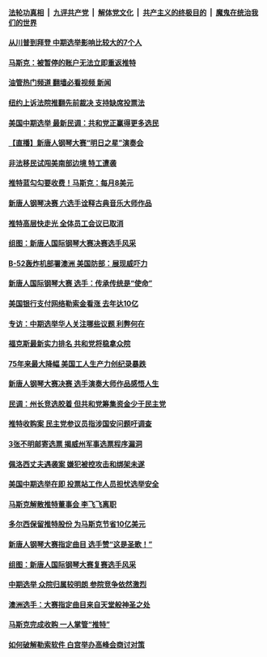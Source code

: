 ####  [法轮功真相](../../../../basic/blob/master/README.md?t=11030431) &nbsp;|&nbsp; [九评共产党](../../../../9ping.md/blob/master/README.md?t=11030431) &nbsp;|&nbsp; [解体党文化](../../../../jtdwh.md/blob/master/README.md?t=11030431)  &nbsp;|&nbsp; [共产主义的终极目的](../../../../gczydzjmd.md/blob/master/README.md?t=11030431) &nbsp;|&nbsp; [魔鬼在统治我们的世界](../../../../mgztzwmdsj.md/blob/master/README.md?t=11030431) 

#### [从川普到拜登 中期选举影响比较大的7个人](../pages/prog203/a103565847.md?t=11030431) 

#### [马斯克：被暂停的账户无法立即重返推特](../pages/prog203/a103565897.md?t=11030431) 

#### [油管热门频道 翻墙必看视频 新闻](http://129.146.143.75:81/youtube.html?11030431)

#### [纽约上诉法院推翻先前裁决 支持缺席投票法](../pages/prog203/a103565885.md?t=11030431) 

#### [美国中期选举 最新民调：共和党正赢得更多选民](../pages/prog203/a103565829.md?t=11030431) 

#### [【直播】新唐人钢琴大赛“明日之星”演奏会](../pages/prog203/a103565249.md?t=11030431) 

#### [非法移民试闯美南部边境 特工遭袭](../pages/prog203/a103565605.md?t=11030431) 

#### [推特蓝勾勾要收费！马斯克：每月8美元](../pages/prog203/a103565569.md?t=11030431) 

#### [新唐人钢琴决赛 六选手诠释古典音乐大师作品](../pages/prog203/a103565521.md?t=11030431) 

#### [推特高层快走光 全体员工会议已取消](../pages/prog203/a103565526.md?t=11030431) 

#### [组图：新唐人国际钢琴大赛决赛选手风采](../pages/prog203/a103565505.md?t=11030431) 

#### [B-52轰炸机部署澳洲 美国防部：展现威吓力](../pages/prog203/a103565458.md?t=11030431) 

#### [新唐人国际钢琴大赛 选手：传承传统是“使命”](../pages/prog203/a103565366.md?t=11030431) 

#### [美国银行支付网络勒索金看涨 去年达10亿](../pages/prog203/a103565379.md?t=11030431) 

#### [专访：中期选举华人关注哪些议题 利弊何在](../pages/prog203/a103565342.md?t=11030431) 

#### [福克斯最新实力排名 共和党将稳拿众院](../pages/prog203/a103565192.md?t=11030431) 

#### [75年来最大降幅 美国工人生产力创纪录暴跌](../pages/prog203/a103565201.md?t=11030431) 

#### [新唐人钢琴大赛决赛 选手演奏大师作品感悟人生](../pages/prog203/a103565188.md?t=11030431) 

#### [民调：州长竞选胶着 但共和党筹集资金少于民主党](../pages/prog203/a103565125.md?t=11030431) 

#### [推特收购案 民主党参议员指涉国安问题吁调查](../pages/prog203/a103565012.md?t=11030431) 

#### [3张不明邮寄选票 揭威州军事选票程序漏洞](../pages/prog203/a103565066.md?t=11030431) 

#### [佩洛西丈夫遇袭案 嫌犯被控攻击和绑架未遂](../pages/prog203/a103565023.md?t=11030431) 

#### [美国中期选举在即 投票站工作人员担忧选举安全](../pages/prog203/a103565027.md?t=11030431) 

#### [马斯克解散推特董事会 李飞飞离职](../pages/prog203/a103564948.md?t=11030431) 

#### [多尔西保留推特股份 为马斯克节省10亿美元](../pages/prog203/a103564915.md?t=11030431) 

#### [新唐人钢琴大赛指定曲目 选手赞“这是圣歌！”](../pages/prog203/a103564765.md?t=11030431) 

#### [组图：新唐人国际钢琴大赛复赛选手风采](../pages/prog203/a103564679.md?t=11030431) 

#### [中期选举 众院归属较明朗 参院竞争依然激烈](../pages/prog203/a103564534.md?t=11030431) 

#### [澳洲选手：大赛指定曲目来自天堂般神圣之处](../pages/prog203/a103564637.md?t=11030431) 

#### [马斯克完成收购 一人掌管“推特”](../pages/prog203/a103564606.md?t=11030431) 

#### [如何破解勒索软件 白宫举办高峰会商讨对策](../pages/prog203/a103564542.md?t=11030431) 

<img src='http://gfw-breaker.win/goodnews/indexes/prog203.md' width='0px' height='0px'/>

